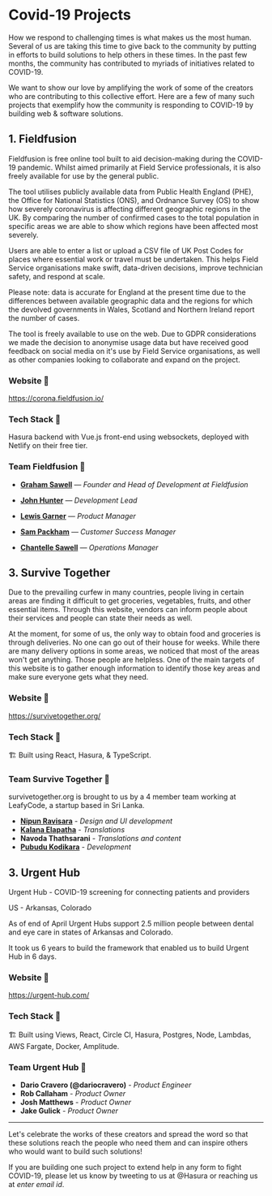# Covid-19 Projects

How we respond to challenging times is what makes us the most human. Several of us are taking this time to give back to the community by putting in efforts to build solutions to help others in these times. In the past few months, the community has contributed to myriads of initiatives related to COVID-19. 

We want to show our love by amplifying the work of some of the creators who are contributing to this collective effort. Here are a few of many such projects that exemplify how the community is responding to COVID-19 by building web & software solutions. 

## 1. Fieldfusion

Fieldfusion is free online tool built to aid decision-making during the COVID-19 pandemic. Whilst aimed primarily at Field Service professionals, it is also freely available for use by the general public.

The tool utilises publicly available data from Public Health England (PHE), the Office for National Statistics (ONS), and Ordnance Survey (OS) to show how severely coronavirus is affecting different geographic regions in the UK. By comparing the number of confirmed cases to the total population in specific areas we are able to show which regions have been affected most severely.

Users are able to enter a list or upload a CSV file of UK Post Codes for places where essential work or travel must be undertaken. This helps Field Service organisations make swift, data-driven decisions, improve technician safety, and respond at scale.

Please note: data is accurate for England at the present time due to the differences between available geographic data and the regions for which the devolved governments in Wales, Scotland and Northern Ireland report the number of cases.

The tool is freely available to use on the web. Due to GDPR considerations we made the decision to anonymise usage data but have received good feedback on social media on it's use by Field Service organisations, as well as other companies looking to collaborate and expand on the project.


### Website 🔗 

https://corona.fieldfusion.io/

### Tech Stack 🥞

Hasura backend with Vue.js front-end using websockets, deployed with Netlify on their free tier.

### Team Fieldfusion 💪

* **[Graham Sawell](https://www.linkedin.com/in/grahamsawell/)** — *Founder and Head of Development at Fieldfusion*

* **[John Hunter](https://www.linkedin.com/in/john-hunter-1a4b65160/)** — *Development Lead*

* **[Lewis Garner](https://www.linkedin.com/in/lewis-garner-687586143/)** — *Product Manager*

* **[Sam Packham](https://www.linkedin.com/in/samuel-packham-883104195/)** — *Customer Success Manager*
 
* **[Chantelle Sawell](https://www.linkedin.com/in/chantelle-sawell-435272183/
)** — *Operations Manager*

## 3. Survive Together

Due to the prevailing curfew in many countries, people living in certain areas are finding it difficult to get groceries, vegetables, fruits, and other essential items. Through this website, vendors can inform people about their services and people can state their needs as well.

At the moment, for some of us, the only way to obtain food and groceries is through deliveries. No one can go out of their house for weeks. While there are many delivery options in some areas, we noticed that most of the areas won't get anything. Those people are helpless. One of the main targets of this website is to gather enough information to identify those key areas and make sure everyone gets what they need.

### Website 🔗 

https://survivetogether.org/

### Tech Stack 🥞

🏗 Built using React, Hasura, & TypeScript.

### Team Survive Together 💪

survivetogether.org is brought to us by a 4 member team working at LeafyCode, a startup based in Sri Lanka.

* **[Nipun Ravisara](https://github.com/RavisaraDev)** - *Design and UI development*
* **[Kalana Elapatha](https://github.com/kalanaelapatha)** - *Translations*
* **Navoda Thathsarani** - *Translations and content*
* **[Pubudu Kodikara](https://github.com/thpubs/)** - *Development*

## 3. Urgent Hub

Urgent Hub - COVID-19 screening for connecting patients and providers

US - Arkansas, Colorado

As of end of April Urgent Hubs support 2.5 million people between dental and eye care in states of Arkansas and Colorado.

It took us 6 years to build the framework that enabled us to build Urgent Hub in 6 days.


### Website 🔗 

https://urgent-hub.com/

### Tech Stack 🥞

🏗 Built using Views, React, Circle CI, Hasura, Postgres, Node, Lambdas, AWS Fargate, Docker, Amplitude.

### Team Urgent Hub 💪

* **Dario Cravero (@dariocravero)** - *Product Engineer*
* **Rob Callaham** - *Product Owner*
* **Josh Matthews** - *Product Owner*
* **Jake Gulick** - *Product Owner*

___________________________________________________________________________________________________________

Let's celebrate the works of these creators and spread the word so that these solutions reach the people who need them and can inspire others who would want to build such solutions! 

If you are building one such project to extend help in any form to fight COVID-19, please let us know by tweeting to us at @Hasura or reaching us at *enter email id*.
